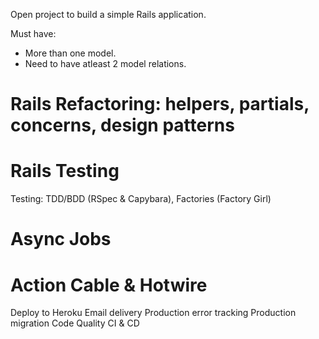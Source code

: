 

Open project to build a simple Rails application.

Must have:
* More than one model.
* Need to have atleast 2 model relations.



# Rails Refactoring: helpers, partials, concerns, design patterns

# Rails Testing
Testing: TDD/BDD (RSpec & Capybara), Factories (Factory Girl)

# Async Jobs

# Action Cable & Hotwire



Deploy to Heroku
Email delivery
Production error tracking
Production migration
Code Quality
CI & CD
